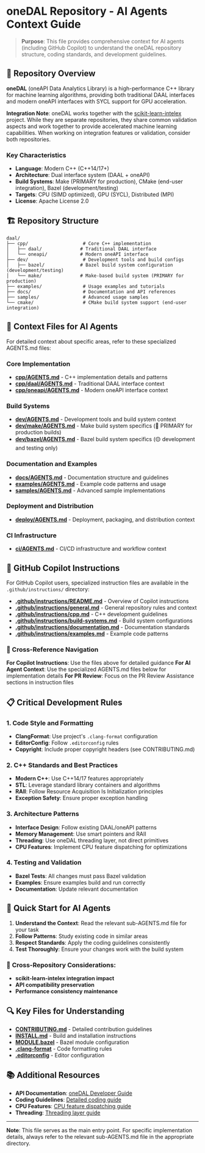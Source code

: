 # oneDAL Repository - AI Agents Context Guide

> **Purpose**: This file provides comprehensive context for AI agents (including GitHub Copilot) to understand the oneDAL repository structure, coding standards, and development guidelines.

## 🎯 Repository Overview

**oneDAL** (oneAPI Data Analytics Library) is a high-performance C++ library for machine learning algorithms, providing both traditional DAAL interfaces and modern oneAPI interfaces with SYCL support for GPU acceleration.

**Integration Note**: oneDAL works together with the [scikit-learn-intelex](https://github.com/intel/scikit-learn-intelex) project. While they are separate repositories, they share common validation aspects and work together to provide accelerated machine learning capabilities. When working on integration features or validation, consider both repositories.

### Key Characteristics
- **Language**: Modern C++ (C++14/17+)
- **Architecture**: Dual interface system (DAAL + oneAPI)
- **Build Systems**: Make (PRIMARY for production), CMake (end-user integration), Bazel (development/testing)
- **Targets**: CPU (SIMD optimized), GPU (SYCL), Distributed (MPI)
- **License**: Apache License 2.0

## 🏗️ Repository Structure

```
daal/
├── cpp/                    # Core C++ implementation
│   ├── daal/              # Traditional DAAL interface
│   └── oneapi/            # Modern oneAPI interface
├── dev/                    # Development tools and build configs
│   ├── bazel/             # Bazel build system configuration (development/testing)
│   └── make/              # Make-based build system (PRIMARY for production)
├── examples/               # Usage examples and tutorials
├── docs/                   # Documentation and API references
├── samples/                # Advanced usage samples
└── cmake/                  # CMake build system support (end-user integration)
```

## 🔗 Context Files for AI Agents

For detailed context about specific areas, refer to these specialized AGENTS.md files:

### Core Implementation
- **[cpp/AGENTS.md](cpp/AGENTS.md)** - C++ implementation details and patterns
- **[cpp/daal/AGENTS.md](cpp/daal/AGENTS.md)** - Traditional DAAL interface context
- **[cpp/oneapi/AGENTS.md](cpp/oneapi/AGENTS.md)** - Modern oneAPI interface context

### Build Systems
- **[dev/AGENTS.md](dev/AGENTS.md)** - Development tools and build system context
- **[dev/make/AGENTS.md](dev/make/AGENTS.md)** - Make build system specifics (🔴 PRIMARY for production builds)
- **[dev/bazel/AGENTS.md](dev/bazel/AGENTS.md)** - Bazel build system specifics (🟡 development and testing only)

### Documentation and Examples
- **[docs/AGENTS.md](docs/AGENTS.md)** - Documentation structure and guidelines
- **[examples/AGENTS.md](examples/AGENTS.md)** - Example code patterns and usage
- **[samples/AGENTS.md](samples/AGENTS.md)** - Advanced sample implementations

### Deployment and Distribution
- **[deploy/AGENTS.md](deploy/AGENTS.md)** - Deployment, packaging, and distribution context

### CI Infrastructure
- **[ci/AGENTS.md](ci/AGENTS.md)** - CI/CD infrastructure and workflow context

## 🤖 GitHub Copilot Instructions

For GitHub Copilot users, specialized instruction files are available in the `.github/instructions/` directory:

- **[.github/instructions/README.md](.github/instructions/README.md)** - Overview of Copilot instructions
- **[.github/instructions/general.md](.github/instructions/general.md)** - General repository rules and context
- **[.github/instructions/cpp.md](.github/instructions/cpp.md)** - C++ development guidelines
- **[.github/instructions/build-systems.md](.github/instructions/build-systems.md)** - Build system configurations
- **[.github/instructions/documentation.md](.github/instructions/documentation.md)** - Documentation standards
- **[.github/instructions/examples.md](.github/instructions/examples.md)** - Example code patterns

### 🔄 Cross-Reference Navigation

**For Copilot Instructions**: Use the files above for detailed guidance
**For AI Agent Context**: Use the specialized AGENTS.md files below for implementation details
**For PR Review**: Focus on the PR Review Assistance sections in instruction files

## 📋 Critical Development Rules

### 1. Code Style and Formatting
- **ClangFormat**: Use project's `.clang-format` configuration
- **EditorConfig**: Follow `.editorconfig` rules
- **Copyright**: Include proper copyright headers (see CONTRIBUTING.md)

### 2. C++ Standards and Best Practices
- **Modern C++**: Use C++14/17 features appropriately
- **STL**: Leverage standard library containers and algorithms
- **RAII**: Follow Resource Acquisition Is Initialization principles
- **Exception Safety**: Ensure proper exception handling

### 3. Architecture Patterns
- **Interface Design**: Follow existing DAAL/oneAPI patterns
- **Memory Management**: Use smart pointers and RAII
- **Threading**: Use oneDAL threading layer, not direct primitives
- **CPU Features**: Implement CPU feature dispatching for optimizations

### 4. Testing and Validation
- **Bazel Tests**: All changes must pass Bazel validation
- **Examples**: Ensure examples build and run correctly
- **Documentation**: Update relevant documentation

## 🚀 Quick Start for AI Agents

1. **Understand the Context**: Read the relevant sub-AGENTS.md file for your task
2. **Follow Patterns**: Study existing code in similar areas
3. **Respect Standards**: Apply the coding guidelines consistently
4. **Test Thoroughly**: Ensure your changes work with the build system


### 🔄 **Cross-Repository Considerations**:
- **scikit-learn-intelex integration impact**
- **API compatibility preservation**
- **Performance consistency maintenance**

## 🔍 Key Files for Understanding

- **[CONTRIBUTING.md](CONTRIBUTING.md)** - Detailed contribution guidelines
- **[INSTALL.md](INSTALL.md)** - Build and installation instructions
- **[MODULE.bazel](MODULE.bazel)** - Bazel module configuration
- **[.clang-format](.clang-format)** - Code formatting rules
- **[.editorconfig](.editorconfig)** - Editor configuration

## 📚 Additional Resources

- **API Documentation**: [oneDAL Developer Guide](https://uxlfoundation.github.io/oneDAL/)
- **Coding Guidelines**: [Detailed coding guide](https://uxlfoundation.github.io/oneDAL/contribution/coding_guide.html)
- **CPU Features**: [CPU feature dispatching guide](https://uxlfoundation.github.io/oneDAL/contribution/cpu_features.html)
- **Threading**: [Threading layer guide](https://uxlfoundation.github.io/oneDAL/contribution/threading.html)

---

**Note**: This file serves as the main entry point. For specific implementation details, always refer to the relevant sub-AGENTS.md file in the appropriate directory.

